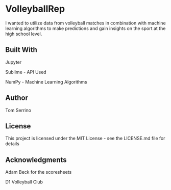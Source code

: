 # VolleyballRep
I wanted to utilize data from volleyball matches in combination with machine learning algorithms to make predictions and gain insights on the sport at the high school level.

## Built With

Jupyter

Sublime - API Used

NumPy - Machine Learning Algorithms


## Author

Tom Serrino

## License

This project is licensed under the MIT License - see the LICENSE.md file for details

## Acknowledgments

Adam Beck for the scoresheets

D1 Volleyball Club 
